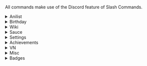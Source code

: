 All commands make use of the Discord feature of Slash Commands.  

<details class="commands-anilist">
  <summary>Anilist</summary>
  {{anilist}}
</details>
<details class="commands-birthday">
  <summary>Birthday</summary>
  {{birthday}}
</details>
<details class="commands-wiki">
  <summary>Wiki</summary>
  {{wiki}}
</details>
<details class="commands-sauce">
  <summary>Sauce</summary>
  {{sauce}}
</details>
<details class="commands-settings">
  <summary>Settings</summary>
  {{settings}}
</details>
<details class="commands-achievements">
  <summary>Achievements</summary>
  {{achievements}}
</details>
<details class="commands-vn">
  <summary>VN</summary>
  {{vn}}
</details>
<details class="commands-misc">
  <summary>Misc</summary>
  {{misc}}
</details>
<details class="commands-badges">
  <summary>Badges</summary>
  {{badges}}
</details>